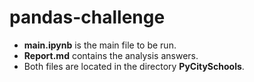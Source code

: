 # pandas-challenge
- **main.ipynb** is the main file to be run.
- **Report.md** contains the analysis answers. 
- Both files are located in the directory **PyCitySchools**.
